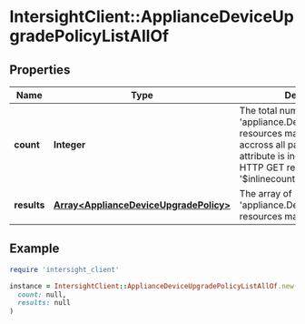 # IntersightClient::ApplianceDeviceUpgradePolicyListAllOf

## Properties

| Name | Type | Description | Notes |
| ---- | ---- | ----------- | ----- |
| **count** | **Integer** | The total number of &#39;appliance.DeviceUpgradePolicy&#39; resources matching the request, accross all pages. The &#39;Count&#39; attribute is included when the HTTP GET request includes the &#39;$inlinecount&#39; parameter. | [optional] |
| **results** | [**Array&lt;ApplianceDeviceUpgradePolicy&gt;**](ApplianceDeviceUpgradePolicy.md) | The array of &#39;appliance.DeviceUpgradePolicy&#39; resources matching the request. | [optional] |

## Example

```ruby
require 'intersight_client'

instance = IntersightClient::ApplianceDeviceUpgradePolicyListAllOf.new(
  count: null,
  results: null
)
```

